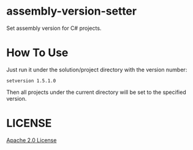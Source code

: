 assembly-version-setter
=======================

Set assembly version for C# projects.

How To Use
==========
Just run it under the solution/project directory with the version number:

    setversion 1.5.1.0

Then all projects under the current directory will be set to the specified version.

LICENSE
=======
[Apache 2.0 License](https://github.com/gildorwang/assembly-version-setter/blob/master/LICENSE.md)
